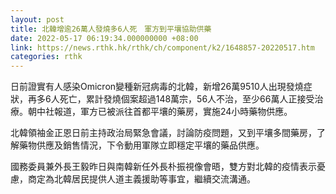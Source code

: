 ```yaml
---
layout: post
title: 北韓增逾26萬人發燒多6人死　軍方到平壤協助供藥
date: 2022-05-17 06:19:34.000000000 +08:00
link: https://news.rthk.hk/rthk/ch/component/k2/1648857-20220517.htm
categories: rthk
---
```


日前證實有人感染Omicron變種新冠病毒的北韓，新增26萬9510人出現發燒症狀，再多6人死亡，累計發燒個案超過148萬宗，56人不治，至少66萬人正接受治療。朝中社報道，軍方已被派往首都平壤的藥房，實施24小時藥物供應。

北韓領袖金正恩日前主持政治局緊急會議，討論防疫問題，又到平壤多間藥房，了解藥物供應及銷售情況，下令動用軍隊立即穩定平壤的藥品供應。

國務委員兼外長王毅昨日與南韓新任外長朴振視像會晤，雙方對北韓的疫情表示憂慮，商定為北韓居民提供人道主義援助等事宜，繼續交流溝通。
